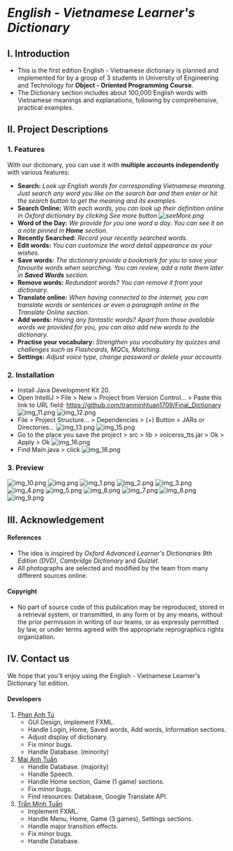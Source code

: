 # ***English - Vietnamese Learner's Dictionary***

## I. Introduction

+ This is the first edition English - Vietnamese dictionary is planned and implemented for by a group of 3 students in University of Engineering and Technology for **Object - Oriented Programming Course**.
+ The Dictionary section includes about 100,000 English words with Vietnamese meanings and explanations, following by comprehensive, practical examples.
## II. Project Descriptions

### 1. Features
With our dictionary, you can use it with **multiple accounts independently** with various features:
+ **Search:** *Look up English words for corresponding Vietnamese meaning. Just search any word you like on the search bar and then enter or hit the search button to get the meaning and its examples.*
+ **Search Online:** *With each words, you can look up their definition online in Oxford dictionary by clicking See more button   ![seeMore.png](src%2Fmain%2Fresources%2Fcom%2Fexample%2Ffinal_dictionary%2Fimage%2FseeMore.png)*
+ **Word of the Day:**  *We provide for you one word a day. You can see it on a note pinned in **Home** section.*
+ **Recently Searched:** *Record your recently searched words.*
+ **Edit words:** *You can customize the word detail appearance as your wishes.*
+ **Save words:** *The dictionary provide a bookmark for you to save your favourite words when searching. You can review, add a note them later in **Saved Words** section.*
+ **Remove words:** *Redundant words? You can remove it from your dictionary.*
+ **Translate online:** *When having connected to the internet, you can translate words or sentences or even a paragraph online in the Translate Online section.*
+ **Add words:** *Having any fantastic words? Apart from those available words we provided for you, you can also add new words to the dictionary.* 
+ **Practise your vocabulary:** *Strengthen you vocabulary by quizzes and challenges such as Flashcards, MQCs, Matching.*
+ **Settings:** *Adjust voice type, change password or delete your accounts*

### 2. Installation
+ Install Java Development Kit 20.
+ Open IntelliJ > File > New > Project from Version Control... > Paste this link to URL field: https://github.com/tranminhtuan1709/Final_Dictionary
![img_11.png](src/main/resources/preview/img_11.png)
![img_12.png](src/main/resources/preview/img_12.png)
+ File > Project Structure... > Dependencies > (+) Button > JARs or Directories...
![img_13.png](src/main/resources/preview/img_13.png)
![img_15.png](src/main/resources/preview/img_15.png)
+ Go to the place you save the project > src > lib > voicerss_tts.jar > Ok > Apply > Ok
![img_16.png](src/main/resources/preview/img_16.png)
+ Find Main.java > click ![img_18.png](src/main/resources/preview/img_18.png)
### 3. Preview
![img_10.png](src/main/resources/preview/img_10.png)
![img.png](src/main/resources/preview/img.png)
![img_1.png](src/main/resources/preview/img_1.png)
![img_2.png](src/main/resources/preview/img_2.png)
![img_3.png](src/main/resources/preview/img_3.png)
![img_4.png](src/main/resources/preview/img_4.png)
![img_5.png](src/main/resources/preview/img_5.png)
![img_6.png](src/main/resources/preview/img_6.png)
![img_7.png](src/main/resources/preview/img_7.png)
![img_8.png](src/main/resources/preview/img_8.png)
![img_9.png](src/main/resources/preview/img_9.png)

## III. Acknowledgement

#### **References**
+ The idea is inspired by *Oxford Advanced Learner's Dictionaries 9th Edition (DVD)*, *Cambridge Dictionary* and *Quizlet*.
+ All photographs are selected and modified by the team from many different sources online.
#### **Copyright**
+ No part of source code of this publication may be reproduced, stored in a retrieval system, or transmitted, in any form or by any means, without the prior permission in writing of our teams, or as expressly permitted by law, or under terms agreed with the appropriate reprographics rights organization.

## IV. Contact us

We hope that you'll enjoy using the English - Vietnamese Learner's Dictionary 1st edition.
#### Developers
1. [Phan Anh Tú](https://github.com/tuphan22028238)
   + GUI Design, implement FXML.
   + Handle Login, Home, Saved words, Add words, Information sections. 
   + Adjust display of dictionary.
   + Fix minor bugs.
   + Handle Database. (minority)
2. [Mai Anh Tuấn](https://github.com/anhtuan23004)
   + Handle Database. (majority)
   + Handle Speech.
   + Handle Home section, Game (1 game) sections.
   + Fix minor bugs.
   + Find resources: Database, Google Translate API.
3. [Trần Minh Tuấn](https://github.com/tranminhtuan1709)
   + Implement FXML.
   + Handle Menu, Home, Game (3 games), Settings sections.
   + Handle major transition effects.
   + Fix minor bugs.   
   + Handle Database.